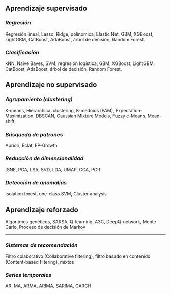 ## Aprendizaje supervisado

### *Regresión*
  
Regresión lineal, Lasso, Ridge, polinómica, Elastic Net, GBM, XGBoost, LightGBM, CatBoost, AdaBoost, árbol de decisión,
Random Forest.

### *Clasificación*

kNN, Naive Bayes, SVM, regresión logística, GBM, XGBoost, LightGBM, CatBoost, AdaBoost, árbol de decisión,
Random Forest.


## Aprendizaje no supervisado

### *Agrupamiento (clustering)*

K-means, Hierarchical clustering, K-medoids (PAM), Expectation-Maximization, DBSCAN, Gaussian Mixture Models, Fuzzy c-Means,
Mean-shift

### *Búsqueda de patrones*

Apriori, Eclat, FP-Growth

### *Reducción de dimensionalidad*

tSNE, PCA, LSA, SVD, LDA, UMAP, CCA, PCR

### *Detección de anomalías*

Isolation forest, one-class SVM, Cluster analysis


## Aprendizaje reforzado

Algoritmos genéticos, SARSA, Q-learning, A3C, DeepQ-network, Monte Carlo, Proceso de decisión de Markov


***

### *Sistemas de recomendación*

Filtro colaborativo (Collaborative filtering), filtro basado en contenido (Content-based filtering), mixtos

### *Series temporales*

AR, MA, ARMA, ARIMA, SARIMA, GARCH

